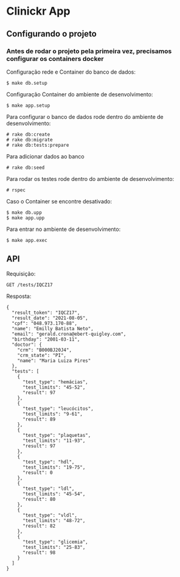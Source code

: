 # Clinickr App

## Configurando o projeto

### Antes de rodar o projeto pela primeira vez, precisamos configurar os containers docker 

Configuração rede e Container do banco de dados:

```
$ make db.setup
```
Configuração Container do ambiente de desenvolvimento:
```
$ make app.setup
```

Para configurar o banco de dados rode dentro do ambiente de desenvolvimento:
```
# rake db:create
# rake db:migrate
# rake db:tests:prepare
```
Para adicionar dados ao banco
```
# rake db:seed
```
Para rodar os testes rode dentro do ambiente de desenvolvimento:
```
# rspec
```
Caso o Container se encontre desativado:
```
$ make db.upp
$ make app.upp
```
Para entrar no ambiente de desenvolvimento:
```
$ make app.exec
```


## API

Requisição:
```
GET /tests/IQCZ17
```

Resposta:
```
{
  "result_token": "IQCZ17",
  "result_date": "2021-08-05",
  "cpf": "048.973.170-88",
  "name": "Emilly Batista Neto",
  "email": "gerald.crona@ebert-quigley.com",
  "birthday": "2001-03-11",
  "doctor": {
    "crm": "B000BJ20J4",
    "crm_state": "PI",
    "name": "Maria Luiza Pires"
  },
  "tests": [
    {
      "test_type": "hemácias",
      "test_limits": "45-52",
      "result": 97
    },
    {
      "test_type": "leucócitos",
      "test_limits": "9-61",
      "result": 89
    },
    {
      "test_type": "plaquetas",
      "test_limits": "11-93",
      "result": 97
    },
    {
      "test_type": "hdl",
      "test_limits": "19-75",
      "result": 0
    },
    {
      "test_type": "ldl",
      "test_limits": "45-54",
      "result": 80
    },
    {
      "test_type": "vldl",
      "test_limits": "48-72",
      "result": 82
    },
    {
      "test_type": "glicemia",
      "test_limits": "25-83",
      "result": 98
    }
  ]
}
```





